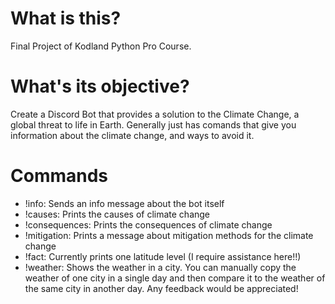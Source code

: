 # What is this?
Final Project of Kodland Python Pro Course.
# What's its objective?
Create a Discord Bot that provides a solution to the Climate Change, a global threat to life in Earth. Generally just has comands that give you information about the climate change, and ways to avoid it.
# Commands
- !info: Sends an info message about the bot itself
- !causes: Prints the causes of climate change
- !consequences: Prints the consequences of climate change
- !mitigation: Prints a message about mitigation methods for the climate change
- !fact: Currently prints one latitude level (I require assistance here!!)
- !weather: Shows the weather in a city. You can manually copy the weather of one city in a single day and then compare it to the weather of the same city in another day.
Any feedback would be appreciated!
